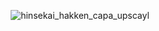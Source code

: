 <p align="center">
  <img src="https://github.com/user-attachments/assets/3486c805-9c9e-4ab7-9b23-5cf121ca261c" 
       alt="hinsekai_hakken_capa_upscayl">
</p>
